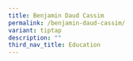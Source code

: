 ```yaml
---
title: Benjamin Daud Cassim
permalink: /benjamin-daud-cassim/
variant: tiptap
description: ""
third_nav_title: Education
---
```

<p></p>